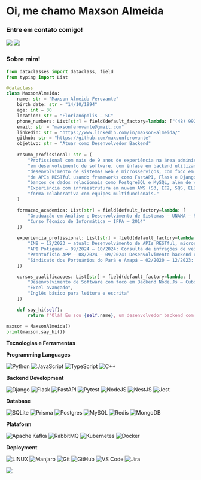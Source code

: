 # Oi, me chamo Maxson Almeida

### Entre em contato comigo! 
<div>
<a href="https://www.linkedin.com/in/maxson-almeida/" target="_blank"><img src="https://img.shields.io/badge/-LinkedIn-%230077B5?style=for-the-badge&logo=linkedin&logoColor=white" target="_blank"></a>   
<a href="malito: maxsonferovante@gmail.com" target="_blank"><img src="https://img.shields.io/badge/-Gmail-%230077B5?style=for-the-badge&logo=gmail&logoColor=white" target="_blank"></a>   
</div>

### Sobre mim! 

```python
from dataclasses import dataclass, field
from typing import List

@dataclass
class MaxsonAlmeida:
    name: str = "Maxson Almeida Ferovante"
    birth_date: str = "14/10/1994"
    age: int = 30
    location: str = "Florianópolis – SC"
    phone_numbers: List[str] = field(default_factory=lambda: ["(48) 99223-8206"])
    email: str = "maxsonferovante@gmail.com"
    linkedin: str = "https://www.linkedin.com/in/maxson-almeida/"
    github: str = "https://github.com/maxsonferovante"
    objetivo: str = "Atuar como Desenvolvedor Backend"
    
    resumo_profissional: str = (
        "Profissional com mais de 9 anos de experiência na área administrativa e 2 anos "
        "em desenvolvimento de software, com ênfase em backend utilizando Python. Atuação em "
        "desenvolvimento de sistemas web e microsserviços, com foco em integração e implementação "
        "de APIs RESTful usando frameworks como FastAPI, Flask e Django. Conhecimento em SQLAlchemy, "
        "bancos de dados relacionais como PostgreSQL e MySQL, além de vivência com bancos NoSQL. "
        "Experiência com infraestrutura em nuvem AWS (S3, EC2, SQS, ELB). Habilidade em trabalhar de "
        "forma colaborativa com equipes multifuncionais."
    )

    formacao_academica: List[str] = field(default_factory=lambda: [
        "Graduação em Análise e Desenvolvimento de Sistemas – UNAMA – Previsão de conclusão em 05/2026",
        "Curso Técnico de Informática – IFPA – 2014"
    ])
    
    experiencia_profissional: List[str] = field(default_factory=lambda: [
        "IN8 – 12/2023 – atual: Desenvolvimento de APIs RESTful, microsserviços, e automação na AWS.",
        "API Potiguar – 09/2024 – 10/2024: Consulta de infrações de veículos usando FastAPI, Celery e Redis.",
        "Prontofisio APP – 08/2024 – 09/2024: Desenvolvimento backend com Firebase, Python, PostgreSQL.",
        "Sindicato dos Portuários do Pará e Amapá – 02/2020 – 12/2023: Desenvolvimento Full Stack com Python e Django."
    ])

    cursos_qualificacoes: List[str] = field(default_factory=lambda: [
        "Desenvolvimento de Software com foco em Backend Node.Js – Cubos Academy – 12/2023",
        "Excel avançado",
        "Inglês básico para leitura e escrita"
    ])

    def say_hi(self):
        return f"Olá! Eu sou {self.name}, um desenvolvedor backend com experiência em Python, FastAPI, e AWS."

maxson = MaxsonAlmeida()
print(maxson.say_hi())
```

**Tecnologias e Ferramentas**

<!-- (Aqui você pode adicionar tecnologias que aprendeu no curso, já listamos algumas delas, e outras que já domina)) -->

**Programming Languages**

![Python](https://img.shields.io/badge/python-3670A0?style=for-the-badge&logo=python&logoColor=ffdd54) 
![JavaScript](https://img.shields.io/badge/javascript-%23323330.svg?style=for-the-badge&logo=javascript&logoColor=%23F7DF1E)
![TypeScript](https://img.shields.io/badge/typescript-%23007ACC.svg?style=for-the-badge&logo=typescript&logoColor=white)
![C++](https://img.shields.io/badge/C%2B%2B-00599C?style=for-the-badge&logo=c%2B%2B&logoColor=white)

**Backend Development**

![Django](https://img.shields.io/badge/django-%23092E20.svg?style=for-the-badge&logo=django&logoColor=white) 
![Flask](https://img.shields.io/badge/flask-%23000.svg?style=for-the-badge&logo=flask&logoColor=white)
![FastAPI](https://img.shields.io/badge/FastAPI-005571?style=for-the-badge&logo=fastapi) 
![Pytest](https://img.shields.io/badge/Pytest-0A9EDC?logo=pytest)
![NodeJS](https://img.shields.io/badge/node.js-6DA55F?style=for-the-badge&logo=node.js&logoColor=white)
![NestJS](https://img.shields.io/badge/nestjs-%23E0234E.svg?style=for-the-badge&logo=nestjs&logoColor=white)
![Jest](https://img.shields.io/badge/Jest-C21325?style=for-the-badge&logo=jest&logoColor=white)

**Database**

![SQLite](https://img.shields.io/badge/sqlite-%2307405e.svg?style=for-the-badge&logo=sqlite&logoColor=white) 
![Prisma](https://img.shields.io/badge/prisma-5D3FD3?style=for-the-badge&logo=prisma&logoColor=white)
![Postgres](https://img.shields.io/badge/postgres-%23316192.svg?style=for-the-badge&logo=postgresql&logoColor=white)
![MySQL](https://img.shields.io/badge/mysql-4479A1.svg?style=for-the-badge&logo=mysql&logoColor=white)
![Redis](https://img.shields.io/badge/redis-%23DD0031.svg?style=for-the-badge&logo=redis&logoColor=white)
![MongoDB](https://img.shields.io/badge/-MongoDB-13aa52?style=for-the-badge&logo=mongodb&logoColor=white)

**Plataform**

![Apache Kafka](https://img.shields.io/badge/Apache%20Kafka-000?style=for-the-badge&logo=apachekafka)
![RabbitMQ](https://img.shields.io/badge/Rabbitmq-FF6600?style=for-the-badge&logo=rabbitmq&logoColor=white)
![Kubernetes](https://img.shields.io/badge/kubernetes-%23326ce5.svg?style=for-the-badge&logo=kubernetes&logoColor=white)
![Docker](https://img.shields.io/badge/Docker-2CA5E0?style=for-the-badge&logo=docker&logoColor=white)

**Deployment**

![LINUX](https://img.shields.io/badge/Linux-FCC624?style=for-the-badge&logo=linux&logoColor=black)
![Manjaro](https://img.shields.io/badge/Manjaro-35BF5C?style=for-the-badge&logo=Manjaro&logoColor=white)
![Git](https://img.shields.io/badge/git-%23F05033.svg?style=for-the-badge&logo=git&logoColor=white)
![GitHub](https://img.shields.io/badge/github-%23121011.svg?style=for-the-badge&logo=github&logoColor=white)
![VS Code](https://img.shields.io/badge/VS%20Code-0078d7.svg?style=for-the-badge&logo=visual-studio-code&logoColor=white)
![Jira](https://img.shields.io/badge/jira-%230A0FFF.svg?style=for-the-badge&logo=jira&logoColor=white)

[![](https://visitcount.itsvg.in/api?id=maxsonferovante&icon=2&color=1)](https://visitcount.itsvg.in)

<!-- Proudly created with GPRM ( https://gprm.itsvg.in ) -->
